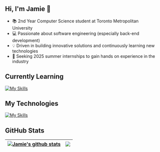 ## Hi, I'm Jamie 👋
- 📚 2nd Year Computer Science student at Toronto Metropolitan University
- 💻 Passionate about software engineering (especially back-end development) 
- 💡 Driven in building innovative solutions and continuously learning new technologies
- 💼 Seeking 2025 summer internships to gain hands on experience in the industry

## Currently Learning
[![My Skills](https://skillicons.dev/icons?i=c,cpp,postgres,pytorch,spring)](https://skillicons.dev)

## My Technologies
[![My Skills](https://skillicons.dev/icons?i=js,py,java,html,css,nodejs,react,mongo)](https://skillicons.dev)

## GitHub Stats
| <a href="https://github-readme-stats.vercel.app/api?username=jchiu21&show_icons=true&include_all_commits=true&theme=tokyonight&hide_border=true"><img align="center" src="https://github-readme-stats.vercel.app/api?username=jchiu21&show_icons=true&include_all_commits=true&theme=tokyonight&hide_border=true" alt="Jamie's github stats" /></a> | <a href="https://github-readme-stats.vercel.app/api/top-langs/?username=jchiu21&layout=compact&theme=tokyonight&hide_border=true"><img align="center" src="https://github-readme-stats.vercel.app/api/top-langs/?username=jchiu21&layout=compact&theme=tokyonight&hide_border=true" /></a> |
| ------------- | ------------- |



<!--
Here are some ideas to get you started:

- 🔭 I’m currently working on ...
- 🌱 I’m currently learning ...
- 👯 I’m looking to collaborate on ...
- 🤔 I’m looking for help with ...
- 💬 Ask me about ...
- 📫 How to reach me: ...
- 😄 Pronouns: ...
- ⚡ Fun fact: ...
-->
